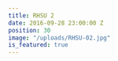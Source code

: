 ```yaml
---
title: RHSU 2
date: 2016-09-28 23:00:00 Z
position: 30
image: "/uploads/RHSU-02.jpg"
is_featured: true
---
```


